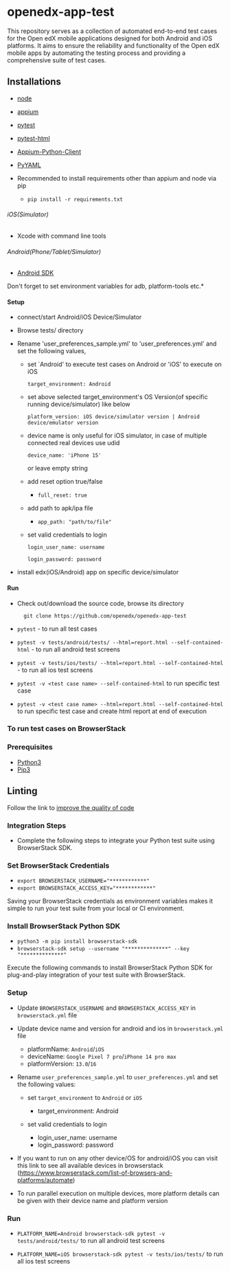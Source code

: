 # openedx-app-test
This repository serves as a collection of automated end-to-end test cases for the Open edX mobile applications designed for both Android and iOS platforms.
It aims to ensure the reliability and functionality of the Open edX mobile apps by automating the testing process and providing a comprehensive suite of test cases.

## Installations
- [node](https://nodejs.org/en/)
- [appium](http://appium.io/)
- [pytest](https://docs.pytest.org/en/latest/getting-started.html)
- [pytest-html](https://pypi.python.org/pypi/pytest-html/)
- [Appium-Python-Client](https://pypi.org/project/Appium-Python-Client/)
- [PyYAML](https://pypi.org/project/PyYAML/)

- Recommended to install requirements other than appium and node via pip
  -     pip install -r requirements.txt

###### iOS(Simulator)
 - Xcode with command line tools

###### Android(Phone/Tablet/Simulator)
 - [Android SDK](https://developer.android.com/studio/index.html)

 Don't forget to set environment variables for adb, platform-tools etc.*

#### Setup
- connect/start Android/iOS Device/Simulator
- Browse tests/ directory
- Rename 'user_preferences_sample.yml' to 'user_preferences.yml' and set the following values,

    - set `Android' to execute test cases on Android or 'iOS' to execute on iOS

          target_environment: Android

    - set above selected target_environment's OS Version(of specific running device/simulator) like below

          platform_version: iOS device/simulator version | Android device/emulator version

    - device name is only useful for iOS simulator, in case of multiple connected real devices use udid

          device_name: 'iPhone 15'
        or leave empty string

    - add reset option true/false
      -     full_reset: true

    - add path to apk/ipa file
      -     app_path: "path/to/file"

    - set valid credentials to login

          login_user_name: username

          login_password: password

- install edx(iOS/Android) app on specific device/simulator

#### Run
- Check out/download the source code, browse its directory

        git clone https://github.com/openedx/openedx-app-test

- `pytest` - to run all test cases

- `pytest -v tests/android/tests/ --html=report.html --self-contained-html` - to run all android test screens

- `pytest -v tests/ios/tests/ --html=report.html --self-contained-html` - to run all ios test screens

- `pytest -v <test case name> --self-contained-html` to run specific test case

- `pytest -v <test case name> --html=report.html --self-contained-html` to run specific test case and create html report at end of execution


### To run test cases on BrowserStack

### Prerequisites
- [Python3](https://www.python.org/downloads/)
- [Pip3](https://stackoverflow.com/questions/6587507/how-to-install-pip-with-python-3)

## Linting

Follow the link to [improve the quality of code](./docs/linting.md)

### Integration Steps
- Complete the following steps to integrate your Python test suite using BrowserStack SDK.

### Set BrowserStack Credentials
- `export BROWSERSTACK_USERNAME="************"`
- `export BROWSERSTACK_ACCESS_KEY="************"`

Saving your BrowserStack credentials as environment variables makes it simple to run your test suite from your local or CI environment.

### Install BrowserStack Python SDK
- `python3 -m pip install browserstack-sdk`
- `browserstack-sdk setup --username "**************" --key "**************"`

Execute the following commands to install BrowserStack Python SDK for plug-and-play integration of your test suite with BrowserStack.

### Setup
- Update `BROWSERSTACK_USERNAME` and `BROWSERSTACK_ACCESS_KEY` in `browserstack.yml` file

- Update device name and version for android and ios in `browserstack.yml` file
  - platformName: `Android`/`iOS`
  - deviceName: `Google Pixel 7 pro`/`iPhone 14 pro max`
  - platformVersion: `13.0`/`16`

- Rename `user_preferences_sample.yml` to `user_preferences.yml` and set the following values:

    - set `target_environment` to `Android` or `iOS`
      - target_environment: Android

    - set valid credentials to login
      - login_user_name: username
      - login_password: password

- If you want to run on any other device/OS for android/iOS you can visit this link to see all available devices in browserstack (https://www.browserstack.com/list-of-browsers-and-platforms/automate)

- To run parallel execution on multiple devices, more platform details can be given with their device name and platform version
### Run

- `PLATFORM_NAME=Android browserstack-sdk pytest -v tests/android/tests/` to run all android
test screens

- `PLATFORM_NAME=iOS browserstack-sdk pytest -v tests/ios/tests/` to run all ios
test screens
